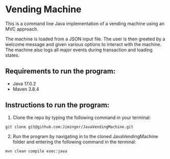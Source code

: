 Vending Machine
=================
This is a command line Java implementation of a vending machine using an MVC approach.

The machine is loaded from a JSON input file. The user is then greeted by a welcome message
and given various options to interact with the machine. The machine also logs all major events 
during transaction and loading states.

Requirements to run the program:
--------------------------------
<ul>
<li>Java 17.0.2</li>
<li>Maven 3.8.4</li>
</ul>

Instructions to run the program:
--------------------------------


1. Clone the repo by typing the following command in your terminal:
```
git clone git@github.com:Jiminger/JavaVendingMachine.git
```

2. Run the program by navigating in to the cloned JavaVendingMachine folder and entering the following command in the terminal:
```
mvn clean compile exec:java
```
